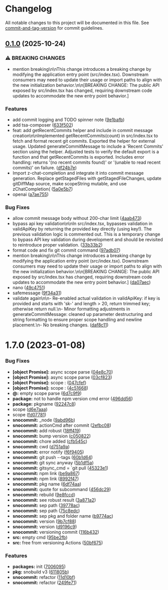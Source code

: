 # Changelog

All notable changes to this project will be documented in this file. See [commit-and-tag-version](https://github.com/absolute-version/commit-and-tag-version) for commit guidelines.

## [0.1.0](https://github.com/snomiao/snocommit/compare/v1.1.0...v0.1.0) (2025-10-24)


### ⚠ BREAKING CHANGES

* mention breaking\n\nThis change introduces a breaking change by modifying the application entry point (src/index.tsx). Downstream consumers may need to update their usage or import paths to align with the new initialization behavior.\n\n[BREAKING CHANGE: The public API exposed by src/index.tsx has changed, requiring downstream code updates to accommodate the new entry point behavior.]

### Features

* add commit logging and TODO spinner note ([9e1bafb](https://github.com/snomiao/snocommit/commit/9e1bafbb42161a774ba571e5062162b5cc0c6f79))
* add tsa-composer ([633f502](https://github.com/snomiao/snocommit/commit/633f502ef3a93eea801f544d89431610959d926d))
* feat: add getRecentCommits helper and include in commit message creation\n\nImplemented getRecentCommits(count) in src/index.tsx to fetch and format recent git commits. Exported the helper for external usage. Updated generateCommitMessage to include a 'Recent Commits' section using the helper. Adjusted tests to verify the default export is a function and that getRecentCommits is exported. Includes error handling: returns '(no recent commits found)' or '(unable to read recent commits)' on failure. ([df24b7e](https://github.com/snomiao/snocommit/commit/df24b7eb7d2e494fc10eacbe1f8247c19e0de5e1))
* Import z-chat-completion and integrate it into commit message generation. Replace getStagedFiles with getStagedFileChanges, update gitDiffMap source, make scopeString mutable, and use zChatCompletion( ([5a0e5b7](https://github.com/snomiao/snocommit/commit/5a0e5b7ff7c284a7a13c029d457e1cab87e96e03))
* openai ([a7ae755](https://github.com/snomiao/snocommit/commit/a7ae7553caea583f06978868db016a85a8edb511))


### Bug Fixes

* allow commit message body without 200-char limit ([4aab473](https://github.com/snomiao/snocommit/commit/4aab4733fbf9495878580906d54d7ddc3f63d73e))
* bypass api key validation\n\nIn src/index.tsx, bypasses validation in validApiKey by returning the provided key directly (using key!). The previous validation logic is commented out. This is a temporary change to bypass API key validation during development and should be revisited to reintroduce proper validation. ([33b33b2](https://github.com/snomiao/snocommit/commit/33b33b22b969eda9728ad44f2cd5e3069d07b6ad))
* format code and fix git commit command ([97adb07](https://github.com/snomiao/snocommit/commit/97adb07b5090f700659a4bd47ef1f49ea41f812f))
* mention breaking\n\nThis change introduces a breaking change by modifying the application entry point (src/index.tsx). Downstream consumers may need to update their usage or import paths to align with the new initialization behavior.\n\n[BREAKING CHANGE: The public API exposed by src/index.tsx has changed, requiring downstream code updates to accommodate the new entry point behavior.] ([da07aec](https://github.com/snomiao/snocommit/commit/da07aec522819e9c0d9952a43446fbb142a34429))
* nano ([49c4751](https://github.com/snomiao/snocommit/commit/49c4751ce2a4a93eb31f7d38684b6976c195f025))
* safemessage ([9f34a31](https://github.com/snomiao/snocommit/commit/9f34a31c743b6bf95882862fadb545dc495e4154))
* validate again\n\n- Re-enabled actual validation in validApiKey: if key is provided and starts with 'sk-' and length > 20, return trimmed key; otherwise return null.\n- Minor formatting adjustments in generateCommitMessage: cleaned up parameter destructuring and string formatting to ensure proper scope handling and newline placement.\n- No breaking changes. ([daf8c11](https://github.com/snomiao/snocommit/commit/daf8c11755503132760e55542da8046c691c68fc))

# 1.7.0 (2023-01-08)

### Bug Fixes

- **[object Promise]:** async scope parse ([04e8c70](https://github.com/snomiao/js/commit/04e8c702cb326c9f0a82fb836ed71713ac2f638d))
- **[object Promise]:** async scope parse ([03cf823](https://github.com/snomiao/js/commit/03cf8234728a254cfe1b235a633df73f0d528473))
- **[object Promise]:** scope : ([047cfef](https://github.com/snomiao/js/commit/047cfefb5cd9a2beb7bd83865a6635cf591e18b1))
- **[object Promise]:** scope : ([4c51668](https://github.com/snomiao/js/commit/4c516680915d9775d738a11ee510dfff64ac2e69))
- **@:** empty scope parse ([6d7c9f9](https://github.com/snomiao/js/commit/6d7c9f9898056f1789c7e07a8116fe93b8b46d13))
- **package:** not to handle npm version cmd error ([496dd56](https://github.com/snomiao/js/commit/496dd5610667764261d05f0de6eab70dc7b327e0))
- **package:** pkgname ([92247c8](https://github.com/snomiao/js/commit/92247c8db659af7e38420b569f86eac47bf26135))
- scope ([d6e7aaa](https://github.com/snomiao/js/commit/d6e7aaa381c8411b8d4d59ffff01427fc0343472))
- scope ([fd07781](https://github.com/snomiao/js/commit/fd0778174a7b667599b18cde7b6201f82f4454da))
- **snocommit:** \_node ([9abd96b](https://github.com/snomiao/js/commit/9abd96b556280ad56a2df8a9a4854ea331ead606))
- **snocommit:** actionCmd after commit ([2efbc08](https://github.com/snomiao/js/commit/2efbc0853657013f735a42ce4c285e7e1b4dce4d))
- **snocommit:** add robust ([18ff419](https://github.com/snomiao/js/commit/18ff41925e6b4b72b47d5a784a77d76c3e2a6d4a))
- **snocommit:** bump version ([c050822](https://github.com/snomiao/js/commit/c0508229371cfc4637a96b132a8af6960a8ed333))
- **snocommit:** chore added ([cfb545c](https://github.com/snomiao/js/commit/cfb545c289d0fafe97b0c39327a86e6bdcc93a21))
- **snocommit:** cwd ([d751a9a](https://github.com/snomiao/js/commit/d751a9aa2d313a070cf11c53c5d1a167019bacca))
- **snocommit:** error notify ([f6f9405](https://github.com/snomiao/js/commit/f6f9405bb026fddf58b3ee9bfea3e7cb72e11d29))
- **snocommit:** git push --tags ([60b1d64](https://github.com/snomiao/js/commit/60b1d64b0bd21ae4f3ef08492ea718f53429306d))
- **snocommit:** git sync anyway ([5b1df5a](https://github.com/snomiao/js/commit/5b1df5a7e7c1f9ed446967af989f353e932a88e7))
- **snocommit:** gitsync_cmd = `git pull ([45323e1](https://github.com/snomiao/js/commit/45323e1ef9d8c311994b35f8c4853049007c0a8a))
- **snocommit:** npm link ([be9a867](https://github.com/snomiao/js/commit/be9a867289327dc1bc411d1bdcb141708d9afaf9))
- **snocommit:** npm link ([8992f47](https://github.com/snomiao/js/commit/8992f4719bfc4e97dfcd83d0f0aa451af85a6810))
- **snocommit:** pkg name ([6df74aa](https://github.com/snomiao/js/commit/6df74aa7ae3040b5209e6994507e0c3a1cbbf3e8))
- **snocommit:** quote for subcommand ([456dc29](https://github.com/snomiao/js/commit/456dc296c20913046e3345b11ea3500cfc5fd2ba))
- **snocommit:** rebuild ([9e8fccd](https://github.com/snomiao/js/commit/9e8fccdf40a16a4f01c6e965617bdf1c5b43d87b))
- **snocommit:** see robust result ([3a871a2](https://github.com/snomiao/js/commit/3a871a25727667e462556defc6fca74e7d12a906))
- **snocommit:** sep path ([39778ac](https://github.com/snomiao/js/commit/39778ac131141a21bdc8277e8ce03214a7c035e4))
- **snocommit:** sep path ([75c8edc](https://github.com/snomiao/js/commit/75c8edc5c443aa3916f4304f0d3086c12da7da45))
- **snocommit:** sep pkg and folder name ([b9774ac](https://github.com/snomiao/js/commit/b9774ac1bc99366a2ad1ca594ef99953f4838c7c))
- **snocommit:** version ([9b7cf88](https://github.com/snomiao/js/commit/9b7cf88e6f42d2eb0bd640abce1328ff03099875))
- **snocommit:** version ([d9196c9](https://github.com/snomiao/js/commit/d9196c9831fb78acbf8c1d1bafea02d78c1a0128))
- **snocommit:** versioning commit ([116b432](https://github.com/snomiao/js/commit/116b4328105baf2776bf3f74e94fc19aed2e9c6d))
- **src:** empty cmd ([95be2fb](https://github.com/snomiao/js/commit/95be2fb02e3a1cd4012f2ed65e53c9cfb4558606))
- **src:** free from versioning Actions ([50bf675](https://github.com/snomiao/js/commit/50bf67515185f961374834dc46e804b728c22f42))

### Features

- **packages:** init ([7006095](https://github.com/snomiao/js/commit/7006095105246ce096e02073bed225c4bc8aa6b8))
- **pkg:** snobuild v3 ([611805b](https://github.com/snomiao/js/commit/611805b3bdf18d8fea6ea5bbe15be2fb5808b6e3))
- **snocommit:** refactor ([11d10bf](https://github.com/snomiao/js/commit/11d10bfacefe080736a589f2c4061ef15e2c22b8))
- **snocommit:** refactor ([249fe71](https://github.com/snomiao/js/commit/249fe7182eb0cab41351a76106a49396cac60c09))
